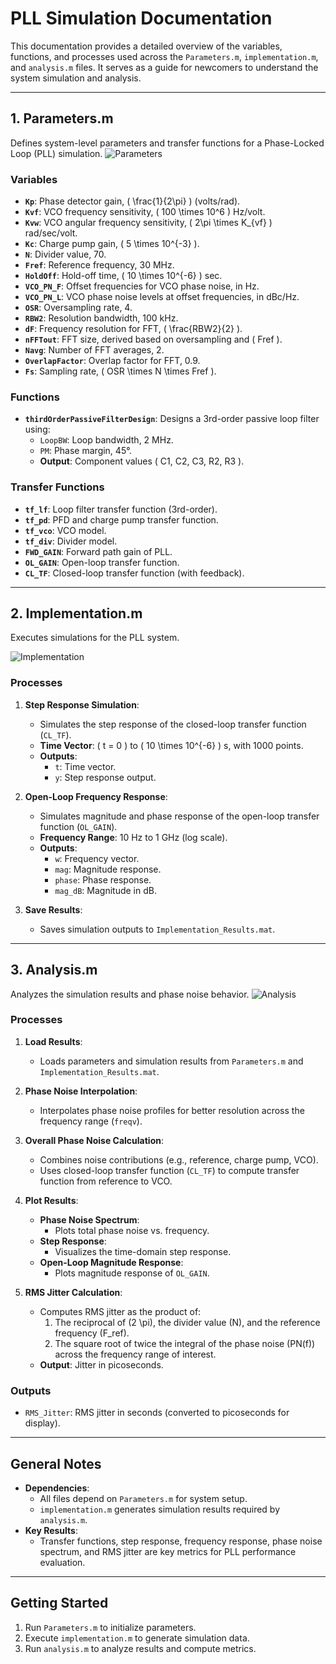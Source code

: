 # **PLL Simulation Documentation**

This documentation provides a detailed overview of the variables, functions, and processes used across the `Parameters.m`, `implementation.m`, and `analysis.m` files. It serves as a guide for newcomers to understand the system simulation and analysis.

---

## **1. Parameters.m**
Defines system-level parameters and transfer functions for a Phase-Locked Loop (PLL) simulation.
![Parameters](images/Parameters.jpeg)

### **Variables**
- **`Kp`**: Phase detector gain, \( \frac{1}{2\pi} \) (volts/rad).
- **`Kvf`**: VCO frequency sensitivity, \( 100 \times 10^6 \) Hz/volt.
- **`Kvw`**: VCO angular frequency sensitivity, \( 2\pi \times K_{vf} \) rad/sec/volt.
- **`Kc`**: Charge pump gain, \( 5 \times 10^{-3} \).
- **`N`**: Divider value, 70.
- **`Fref`**: Reference frequency, 30 MHz.
- **`HoldOff`**: Hold-off time, \( 10 \times 10^{-6} \) sec.
- **`VCO_PN_F`**: Offset frequencies for VCO phase noise, in Hz.
- **`VCO_PN_L`**: VCO phase noise levels at offset frequencies, in dBc/Hz.
- **`OSR`**: Oversampling rate, 4.
- **`RBW2`**: Resolution bandwidth, 100 kHz.
- **`dF`**: Frequency resolution for FFT, \( \frac{RBW2}{2} \).
- **`nFFTout`**: FFT size, derived based on oversampling and \( Fref \).
- **`Navg`**: Number of FFT averages, 2.
- **`OverlapFactor`**: Overlap factor for FFT, 0.9.
- **`Fs`**: Sampling rate, \( OSR \times N \times Fref \).

### **Functions**
- **`thirdOrderPassiveFilterDesign`**: Designs a 3rd-order passive loop filter using:
  - `LoopBW`: Loop bandwidth, 2 MHz.
  - `PM`: Phase margin, 45°.
  - **Output**: Component values \( C1, C2, C3, R2, R3 \).

### **Transfer Functions**
- **`tf_lf`**: Loop filter transfer function (3rd-order).
- **`tf_pd`**: PFD and charge pump transfer function.
- **`tf_vco`**: VCO model.
- **`tf_div`**: Divider model.
- **`FWD_GAIN`**: Forward path gain of PLL.
- **`OL_GAIN`**: Open-loop transfer function.
- **`CL_TF`**: Closed-loop transfer function (with feedback).

---

## **2. Implementation.m**
Executes simulations for the PLL system.

![Implementation](images/Implementation.jpeg)

### **Processes**
1. **Step Response Simulation**:
   - Simulates the step response of the closed-loop transfer function (`CL_TF`).
   - **Time Vector**: \( t = 0 \) to \( 10 \times 10^{-6} \) s, with 1000 points.
   - **Outputs**:
     - `t`: Time vector.
     - `y`: Step response output.

2. **Open-Loop Frequency Response**:
   - Simulates magnitude and phase response of the open-loop transfer function (`OL_GAIN`).
   - **Frequency Range**: 10 Hz to 1 GHz (log scale).
   - **Outputs**:
     - `w`: Frequency vector.
     - `mag`: Magnitude response.
     - `phase`: Phase response.
     - `mag_dB`: Magnitude in dB.

3. **Save Results**:
   - Saves simulation outputs to `Implementation_Results.mat`.

---

## **3. Analysis.m**
Analyzes the simulation results and phase noise behavior.
![Analysis](images/Analysis.jpeg)
### **Processes**
1. **Load Results**:
   - Loads parameters and simulation results from `Parameters.m` and `Implementation_Results.mat`.

2. **Phase Noise Interpolation**:
   - Interpolates phase noise profiles for better resolution across the frequency range (`freqv`).

3. **Overall Phase Noise Calculation**:
   - Combines noise contributions (e.g., reference, charge pump, VCO).
   - Uses closed-loop transfer function (`CL_TF`) to compute transfer function from reference to VCO.

4. **Plot Results**:
   - **Phase Noise Spectrum**:
     - Plots total phase noise vs. frequency.
   - **Step Response**:
     - Visualizes the time-domain step response.
   - **Open-Loop Magnitude Response**:
     - Plots magnitude response of `OL_GAIN`.
       
5. **RMS Jitter Calculation**:
   - Computes RMS jitter as the product of:
     1. The reciprocal of \(2 \pi\), the divider value \(N\), and the reference frequency \(F_ref\).
     2. The square root of twice the integral of the phase noise \(PN(f)\) across the frequency range of interest.
   - **Output**: Jitter in picoseconds.

### **Outputs**
- `RMS_Jitter`: RMS jitter in seconds (converted to picoseconds for display).

---

## **General Notes**
- **Dependencies**:
  - All files depend on `Parameters.m` for system setup.
  - `implementation.m` generates simulation results required by `analysis.m`.
- **Key Results**:
  - Transfer functions, step response, frequency response, phase noise spectrum, and RMS jitter are key metrics for PLL performance evaluation.

---

## **Getting Started**
1. Run `Parameters.m` to initialize parameters.
2. Execute `implementation.m` to generate simulation data.
3. Run `analysis.m` to analyze results and compute metrics.

